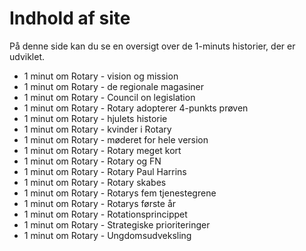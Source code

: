 # Indhold af site

På denne side kan du se en oversigt over de 1-minuts historier, der er udviklet.

- 1 minut om Rotary - vision og mission
- 1 minut om Rotary - de regionale magasiner
- 1 minut om Rotary - Council on legislation
- 1 minut om Rotary - Rotary adopterer 4-punkts prøven
- 1 minut om Rotary - hjulets historie
- 1 minut om Rotary - kvinder i Rotary
- 1 minut om Rotary - møderet for hele version
- 1 minut om Rotary - Rotary meget kort
- 1 minut om Rotary - Rotary og FN
- 1 minut om Rotary - Rotary Paul Harrins
- 1 minut om Rotary - Rotary skabes
- 1 minut om Rotary - Rotarys fem tjenestegrene
- 1 minut om Rotary - Rotarys første år
- 1 minut om Rotary - Rotationsprincippet
- 1 minut om Rotary - Strategiske prioriteringer
- 1 minut om Rotary - Ungdomsudveksling
